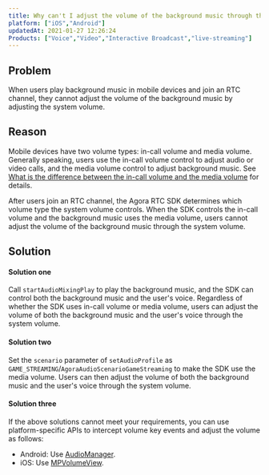 ```yaml
---
title: Why can't I adjust the volume of the background music through the system volume?
platform: ["iOS","Android"]
updatedAt: 2021-01-27 12:26:24
Products: ["Voice","Video","Interactive Broadcast","live-streaming"]
---
```

## Problem

When users play background music in mobile devices and join an RTC channel, they cannot adjust the volume of the background music by adjusting the system volume.

## Reason

Mobile devices have two volume types: in-call volume and media volume. Generally speaking, users use the in-call volume control to adjust audio or video calls, and the media volume control to adjust background music. See [What is the difference between the in-call volume and the media volume](./faq/system_volume) for details.

After users join an RTC channel, the Agora RTC SDK determines which volume type the system volume controls. When the SDK controls the in-call volume and the background music uses the media volume, users cannot adjust the volume of the background music through the system volume.

## Solution

#### Solution one

Call `startAudioMixingPlay` to play the background music, and the SDK can control both the background music and the user's voice. Regardless of whether the SDK uses in-call volume or media volume, users can adjust the volume of both the background music and the user's voice through the system volume.

#### Solution two

Set the `scenario` parameter of `setAudioProfile` as `GAME_STREAMING`/`AgoraAudioScenarioGameStreaming` to make the SDK use the media volume. Users can then adjust the volume of both the background music and the user's voice through the system volume.

#### Solution three

If the above solutions cannot meet your requirements, you can use platform-specific APIs to intercept volume key events and adjust the volume as follows:

- Android: Use [AudioManager](https://developer.android.com/reference/android/media/AudioManager.html).
- iOS: Use [MPVolumeView](https://developer.apple.com/documentation/mediaplayer/mpvolumeview).